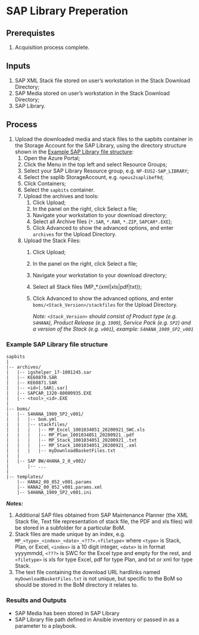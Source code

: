 # SAP Library Preperation

## Prerequistes

1. Acquisition process complete.

## Inputs

1. SAP XML Stack file stored on user’s workstation in the Stack Download Directory;
1. SAP Media stored on user’s workstation in the Stack Download Directory;
1. SAP Library.

## Process

1. Upload the downloaded media and stack files to the sapbits container in the Storage Account for the SAP Library, using the directory structure shown in the [Example SAP Library file structure](#example-sap-library-file-structure):
   1. Open the Azure Portal;
   1. Click the Menu in the top left and select Resource Groups;
   1. Select your SAP Library Resource group, e.g. `NP-EUS2-SAP_LIBRARY`;
   1. Select the saplib StorageAccount, e.g. `npeus2saplibef9d`;
   1. Click Containers;
   1. Select the `sapbits` container.
   1. Upload the archives and tools:
      1. Click Upload;
      1. In the panel on the right, click Select a file;
      1. Navigate your workstation to your download directory;
      1. Select all Archive files (`*.SAR`, `*.RAR`, `*.ZIP`, `SAPCAR*.EXE`);
      1. Click Advanced to show the advanced options, and enter `archives` for the Upload Directory.
   1. Upload the Stack Files:
      1. Click Upload;
      1. In the panel on the right, click Select a file;
      1. Navigate your workstation to your download directory;
      1. Select all Stack files (MP_*.(xml|xls|pdf|txt));
      1. Click Advanced to show the advanced options, and enter `boms/<Stack_Version>/stackfiles` for the Upload Directory.

         _Note: `<Stack_Version>` should consist of Product type (e.g. `S4HANA`), Product Release (e.g. `1909`), Service Pack (e.g. `SP2`) and a version of the Stack (e.g. `v001`), example: `S4HANA_1909_SP2_v001`_

### Example SAP Library file structure

```text
sapbits
|
|-- archives/
|   |-- igshelper_17-1001245.sar
|   |-- KE60870.SAR
|   |-- KE60871.SAR
|   |-- <id>[.SAR|.sar]
|   |-- SAPCAR_1320-80000935.EXE
|   |-- <tool>_<id>.EXE
|
|-- boms/
|   |-- S4HANA_1909_SP2_v001/
|   |   |-- bom.yml
|   |   |-- stackfiles/
|   |   |   |-- MP_Excel_1001034051_20200921_SWC.xls
|   |   |   |-- MP_Plan_1001034051_20200921_.pdf
|   |   |   |-- MP_Stack_1001034051_20200921_.txt
|   |   |   |-- MP_Stack_1001034051_20200921_.xml
|   |   |   |-- myDownloadBasketFiles.txt
|   |
|   |-- SAP BW/4HANA_2_0_v002/
|       |-- ...
|
|-- templates/
    |-- HANA2_00_052_v001.params
    |-- HANA2_00_052_v001.params.xml
    |-- S4HANA_1909_SP2_v001.ini
```

**_Notes:_**

1. Additional SAP files obtained from SAP Maintenance Planner (the XML Stack file, Text file representation of stack file, the PDF and xls files) will be stored in a subfolder for a particular BoM.
1. Stack files are made unique by an index, e.g. `MP_<type>_<index>_<date>_<???>.<filetype>` where `<type>` is Stack, Plan, or Excel, `<index>` is a 10 digit integer, `<date>` is in format yyyymmdd, `<???>` is SWC for the Excel type and empty for the rest, and `<filetype>` is xls for type Excel, pdf for type Plan, and txt or xml for type Stack.
1. The text file containing the download URL hardlinks named `myDownloadBasketFiles.txt` is not unique, but specific to the BoM so should be stored in the BoM directory it relates to.

### Results and Outputs

- SAP Media has been stored in SAP Library
- SAP Library file path defined in Ansible inventory or passed in as a parameter to a playbook.

